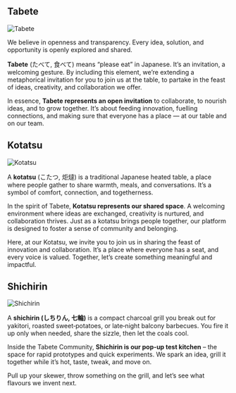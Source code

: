 ## Tabete

<p class="brand-wrapper">
  <img src="{{ site.baseurl }}/assets/img/tabete_ico.png" alt="Tabete" class="brand-mark">
</p>

We believe in openness and transparency. Every idea, solution, and opportunity is openly explored and shared.

**Tabete** (たべて, 食べて) means “please eat” in Japanese. It’s an invitation, a welcoming gesture. By including this element, we’re extending a metaphorical invitation for you to join us at the table, to partake in the feast of ideas, creativity, and collaboration we offer.

In essence, **Tabete represents an open invitation** to collaborate, to nourish ideas, and to grow together. It’s about feeding innovation, fuelling connections, and making sure that everyone has a place — at our table and on our team.

## Kotatsu

<p class="brand-wrapper">
  <img src="{{ site.baseurl }}/assets/img/kotatsu_ico.png" alt="Kotatsu" class="brand-mark">
</p>

A **kotatsu** (こたつ, 炬燵) is a traditional Japanese heated table, a place where people gather to share warmth, meals, and conversations. It’s a symbol of comfort, connection, and togetherness.

In the spirit of Tabete, **Kotatsu represents our shared space**. A welcoming environment where ideas are exchanged, creativity is nurtured, and collaboration thrives. Just as a kotatsu brings people together, our platform is designed to foster a sense of community and belonging.

Here, at our Kotatsu, we invite you to join us in sharing the feast of innovation and collaboration. It’s a place where everyone has a seat, and every voice is valued. Together, let’s create something meaningful and impactful.

## Shichirin

<p class="brand-wrapper">
  <img src="{{ site.baseurl }}/assets/img/shichirin_ico.png" alt="Shichirin" class="brand-mark">
</p>

A **shichirin (しちりん, 七輪)** is a compact charcoal grill you break out for yakitori,
roasted sweet‑potatoes, or late‑night balcony barbecues. You fire it up only
when needed, share the sizzle, then let the coals cool.

Inside the Tabete Community, **Shichirin is our pop‑up test kitchen** – the space
for rapid prototypes and quick experiments. We spark an idea, grill it together
while it’s hot, taste, tweak, and move on.

Pull up your skewer, throw something on the grill, and let’s see what flavours
we invent next.

